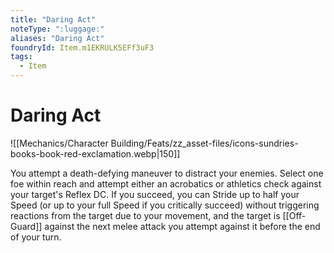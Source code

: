 ```yaml
---
title: "Daring Act"
noteType: ":luggage:"
aliases: "Daring Act"
foundryId: Item.m1EKRULK5EFf3uF3
tags:
  - Item
---
```


# Daring Act
![[Mechanics/Character Building/Feats/zz_asset-files/icons-sundries-books-book-red-exclamation.webp|150]]

You attempt a death-defying maneuver to distract your enemies. Select one foe within reach and attempt either an acrobatics or athletics check against your target's Reflex DC. If you succeed, you can Stride up to half your Speed (or up to your full Speed if you critically succeed) without triggering reactions from the target due to your movement, and the target is [[Off-Guard]] against the next melee attack you attempt against it before the end of your turn.
